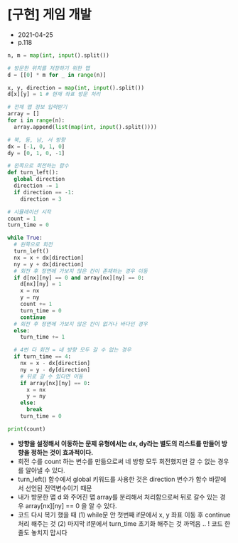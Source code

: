 # [구현] 게임 개발

- 2021-04-25
- p.118

```python
n, m = map(int, input().split())

# 방문한 위치를 저장하기 위한 맵
d = [[0] * m for _ in range(n)]

x, y, direction = map(int, input().split())
d[x][y] = 1 # 현재 좌표 방문 처리

# 전체 맵 정보 입력받기
array = []
for i in range(n):
  array.append(list(map(int, input().split())))

# 북, 동, 남, 서 방향
dx = [-1, 0, 1, 0]
dy = [0, 1, 0, -1]

# 왼쪽으로 회전하는 함수
def turn_left():
  global direction
  direction -= 1
  if direction == -1:
    direction = 3

# 시뮬레이션 시작
count = 1
turn_time = 0

while True:
  # 왼쪽으로 회전
  turn_left()
  nx = x + dx[direction]
  ny = y + dx[direction]
  # 회전 후 정면에 가보지 않은 칸이 존재하는 경우 이동
  if d[nx][ny] == 0 and array[nx][ny] == 0:
    d[nx][ny] = 1
    x = nx
    y = ny
    count += 1
    turn_time = 0
    continue
  # 회전 후 정면에 가보지 않은 칸이 없거나 바다인 경우
  else:
    turn_time += 1

  # 4번 다 회전 = 네 방향 모두 갈 수 없는 경우
  if turn_time == 4:
    nx = x - dx[direction]
    ny = y - dy[direction]
    # 뒤로 갈 수 있다면 이동
    if array[nx][ny] == 0:
      x = nx
      y = ny
    else:
      break
    turn_time = 0

print(count)
```

- **방향을 설정해서 이동하는 문제 유형에서는 dx, dy라는 별도의 리스트를 만들어 방향을 정하는 것이 효과적이다.**
- 회전 수를 count 하는 변수를 만듦으로써 네 방향 모두 회전했지만 갈 수 없는 경우를 알아낼 수 있다.
- turn_left() 함수에서 global 키워드를 사용한 것은 direction 변수가 함수 바깥에서 선언된 전역변수이기 때문
- 내가 방문한 맵 d 와 주어진 맵 array를 분리해서 처리함으로써 뒤로 갈수 있는 경우 array[nx][ny] == 0 을 알 수 있다.
- 코드 다시 복기 했을 때 (1) while문 안 첫번째 if문에서 x, y 좌표 이동 후 continue 처리 해주는 것 (2) 마지막 if문에서 turn_time 초기화 해주는 것 까먹음 .. ! 코드 한 줄도 놓치지 맙시다
